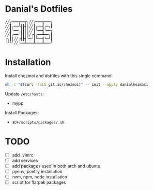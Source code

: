 # Danial's Dotfiles

```
╱╱╭━━━┳━━┳╮╱╱╭━━━┳━━━╮
╱╱┃╭━━┻┫┣┫┃╱╱┃╭━━┫╭━╮┃
╱╱┃╰━━╮┃┃┃┃╱╱┃╰━━┫╰━━╮
╱╱┃╭━━╯┃┃┃┃╱╭┫╭━━┻━━╮┃
╭╮┃┃╱╱╭┫┣┫╰━╯┃╰━━┫╰━╯┃
╰╯╰╯╱╱╰━━┻━━━┻━━━┻━━━╯
```

# Installation

Install chezmoi and dotfiles with this single command:

```sh
sh -c "$(curl -fsLS git.io/chezmoi)" -- init --apply danialkeimasi
```

Update `/etc/hosts`:

- mypp

Install Packages:

- `$DF/scripts/packages/.sh`

# TODO

- [ ] add .vimrc
- [ ] add services
- [ ] add packages used in both arch and ubuntu
- [ ] pyenv, poetry installation
- [ ] nvm, npm, node installation
- [ ] script for flatpak packages
